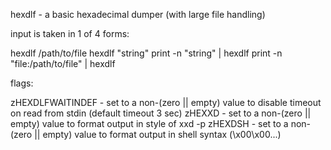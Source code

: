 hexdlf - a basic hexadecimal dumper (with large file handling)


input is taken in 1 of 4 forms: 

  hexdlf /path/to/file
  hexdlf "string"
  print -n "string" | hexdlf
  print -n "file:/path/to/file" | hexdlf


flags:

  zHEXDLFWAITINDEF - set to a non-(zero || empty) value to disable timeout on read from stdin (default timeout 3 sec)
  zHEXXD - set to a non-(zero || empty) value to format output in style of xxd -p
  zHEXDSH - set to a non-(zero || empty) value to format output in shell syntax (\x00\x00...)


